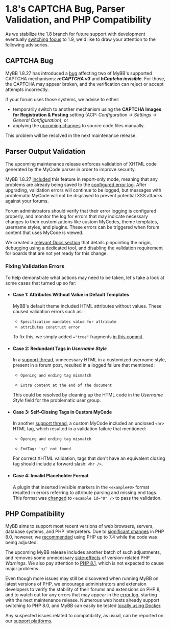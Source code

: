 # 1.8's CAPTCHA Bug, Parser Validation, and PHP Compatibility

As we stabilize the 1.8 branch for future support with development eventually [switching focus](https://blog.mybb.com/2021/05/17/looking-to-the-future/) to 1.9, we'd like to draw your attention to the following advisories.

## CAPTCHA Bug

MyBB 1.8.27 has introduced a [bug](https://github.com/mybb/mybb/issues/4458) affecting two of MyBB's supported CAPTCHA mechanisms: ***reCAPTCHA v3*** and ***hCaptcha invisible***. For those, the CAPTCHA may appear broken, and the verification can reject or accept attempts incorrectly.

If your forum uses those systems, we advise to either:

- temporarily switch to another mechanism using the **CAPTCHA Images for Registration & Posting** setting (ACP: _Configuration → Settings → General Configuration_), or
- applying the [upcoming changes](https://github.com/mybb/mybb/pull/4456/files) to source code files manually.

This problem will be resolved in the next maintenance release.

## Parser Output Validation

The upcoming maintenance release enforces validation of XHTML code generated by the MyCode parser in order to improve security.

MyBB 1.8.27 [included](https://github.com/mybb/mybb/issues/4305) this feature in report-only mode, meaning that any problems are already being saved to the [configured error log](https://docs.mybb.com/1.8/faq/errors/#enabling-error-logs). After upgrading, validation errors will continue to be logged, but messages with problematic MyCode will not be displayed to prevent potential XSS attacks against your forums.

Forum administrators should verify that their error logging is configured properly, and monitor the log for errors that may indicate necessary changes to their customizations like custom MyCodes, theme templates, username styles, and plugins. These errors can be triggered when forum content that uses MyCode is viewed.

We created a [relevant Docs section](https://docs.mybb.com/1.8/faq/errors/#parser-output-validation-failed) that details pinpointing the origin, debugging using a dedicated tool, and disabling the validation requirement for boards that are not yet ready for this change.

### Fixing Validation Errors

To help demonstrate what actions may need to be taken, let's take a look at some cases that turned up so far:

- #### Case 1: Attributes Without Value in Default Templates
  MyBB's default theme included HTML attributes without values. These caused validation errors such as:

  - `Specification mandates value for attribute`
  - `attributes construct error`

  To fix this, we simply added `="true"` fragments [in this commit](https://github.com/mybb/mybb/pull/4337/commits/432ecc2c1213120b3759cfa7c99db898b0da2752).

- #### Case 2: Redundant Tags in *Username Style*

  In a [support thread](https://community.mybb.com/thread-232787.html), unnecessary HTML in a customized username style, present in a forum post, resulted in a logged failure that mentioned:

  - `Opening and ending tag mismatch`
  
  - `Extra content at the end of the document`
  
  This could be resolved by cleaning up the HTML code in the *Username Style* field for the problematic user group.
  
- #### Case 3: Self-Closing Tags in Custom MyCode

  In another [support thread](https://community.mybb.com/thread-232812.html), a custom MyCode included an unclosed `<hr>` HTML tag, which resulted in a validation failure that mentioned:

  - `Opening and ending tag mismatch`

  - `EndTag: '</' not found`

  For correct XHTML validation, tags that don't have an equivalent closing tag should include a forward slash: `<hr />`.

- #### Case 4: Invalid Placeholder Format

  A plugin that inserted invisible markers in the `<example#0>` format resulted in errors referring to attribute parsing and missing end tags. This format was [changed](https://github.com/dvz/mybb-dvzMentions/commit/ffa4f15f885eb604f014001b7cdc6ea47d5b0fc3) to `<example id="0" />` to pass the validation.

## PHP Compatibility

MyBB aims to support most recent versions of web browsers, servers, database systems, and PHP interpreters. Due to [significant changes](https://www.php.net/manual/en/migration80.incompatible.php) in PHP 8.0, however, we [recommended](https://docs.mybb.com/1.8/install/requirements/) using PHP up to 7.4 while the code was being adjusted.

The upcoming MyBB release includes another batch of such adjustments, and removes some unnecessary [side-effects](https://github.com/mybb/mybb/issues/4428) of version-related PHP *Warnings*. We also pay attention to [PHP 8.1](https://wiki.php.net/todo/php81), which is not expected to cause major problems.

Even though more issues may still be discovered when running MyBB on latest versions of PHP, we encourage administrators and extension developers to verify the stability of their forums and extensions on PHP 8, and to watch out for any errors that may appear in the [error log](https://docs.mybb.com/1.8/faq/errors/#enabling-error-logs), starting with the next maintenance release. Numerous web hosts already support switching to PHP 8.0, and MyBB can easily be tested [locally using Docker](https://github.com/mybb/deploy/tree/dev).

Any suspected issues related to compatibility, as usual, can be reported on our [support platforms](https://mybb.com/support/).
